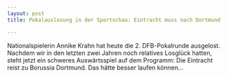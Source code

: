 ```yaml
---
layout: post
title: Pokalauslosung in der Sportschau: Eintracht muss nach Dortmund

---
```


Nationalspielerin Annike Krahn hat heute die 2. DFB-Pokalrunde ausgelost. Nachdem wir in den letzten zwei Jahren noch relatives Losglück hatten, steht jetzt ein schweres Auswärtsspiel auf dem Programm: Die Eintracht reist zu Borussia Dortmund. Das hätte besser laufen können...



